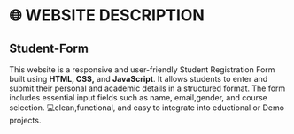 # 🌐 WEBSITE DESCRIPTION
## Student-Form
This website is a responsive and user-friendly Student Registration Form built using **HTML, CSS,** and **JavaScript**. It allows students to enter and submit their personal and academic details in a structured format.
The form includes essential input fields such as name, email,gender, and course selection.
💻clean,functional, and easy to integrate into eductional or Demo projects.
